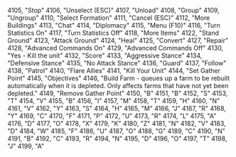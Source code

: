 ﻿4105, "Stop"
4106, "Unselect (ESC)"
4107, "Unload"
4108, "Group"
4109, "Ungroup"
4110, "Select Formation"
4111, "Cancel (ESC)"
4112, "More Buildings"
4113, "Chat"
4114, "Diplomacy"
4115, "Menu (F10)"
4116, "Turn Statistics On"
4117, "Turn Statistics Off"
4118, "More Items"
4122, "Stand Ground"
4123, "Attack Ground"
4124, "Heal"
4125, "Convert"
4127, "Repair"
4128, "Advanced Commands On"
4129, "Advanced Commands Off"
4130, "Yes - Kill the unit"
4132, "Score"
4133, "Aggressive Stance"
4134, "Defensive Stance"
4135, "No Attack Stance"
4136, "Guard"
4137, "Follow"
4138, "Patrol"
4140, "Flare Allies"
4141, "Kill Your Unit"
4144, "Set Gather Point"
4145, "Objectives"
4146, "Build Farm - queues up a farm to be rebuilt automatically when it is depleted.  Only affects farms that have not yet been depleted."
4149, "Remove Gather Point"
4150, "B"
4151, "B"
4152, "S"
4153, "T"
4154, "V"
4155, "B"
4156, "I"
4157, "M"
4158, "T"
4159, "H"
4160, "N"
4161, "V"
4162, "Y"
4163, "S"
4164, "H"
4165, "M"
4166, "J"
4167, "R"
4168, "Y"
4169, "C"
4170, "F"
4171, "P"
4172, "U"
4173, "R"
4174, "L"
4175, "A"
4176, "D"
4177, "O"
4178, "X"
4179, "K"
4180, "Z"
4181, "N"
4182, "V"
4183, "D"
4184, "W"
4185, "F"
4186, "U"
4187, "O"
4188, "G"
4189, "C"
4190, "N"
4191, "B"
4192, "C"
4193, "R"
4194, "N"
4195, "D"
4196, "O"
4197, "T"
4198, "J"
4199, "A"

